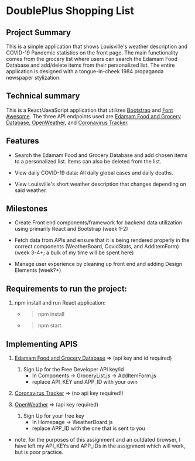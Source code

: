 # DoublePlus Shopping List

## Project Summary

This is a simple application that shows Louisville's weather description and COVID-19 Pandemic statistics on the front page.  The main functionality comes from the grocery list where users can search the Edamam Food Database and add/delete items from their personalized list.  The entire application is designed with a tongue-in-cheek 1984 propaganda newspaper stylization.

## Technical summary

This is a React/JavaScript application that utilizes [Bootstrap](https://getbootstrap.com/docs/4.4/layout/overview/) and [Font Awesome](https://fontawesome.com/).  The three API endpoints used are [Edamam Food and Grocery Database](https://developer.edamam.com/food-database-api), [OpenWeather](https://openweathermap.org/), and [Coronavirus Tracker](https://thevirustracker.com/).

## Features

- Search the Edamam Food and Grocery Database and add chosen items to a personalized list.  Items can also be deleted from the list.

- View daily COVID-19 data:  All daily global cases and daily deaths. 

- View Louisville's short weather description that changes depending on said weather.

## Milestones

- Create Front end components/framework for backend data utilization using primarily React and Bootstrap (week 1-2)

- Fetch data from APIs and ensure that it is being rendered properly in the correct components (WeatherBoard, CovidStats, and AddItemForm) (week 3-4+; a bulk of my time will be spent here)

- Manage user experience by cleaning up front end and adding Design Elements (week?+)

## Requirements to run the project:

1. npm install and run React application:
   - > npm install
   - > npm start

## Implementing APIS

1. [Edamam Food and Grocery Database](https://developer.edamam.com/food-database-api) => (api key and id required)
    1. Sign Up for the Free Developer API key/id
        - In Components -> GroceryList.js -> AddItemForm.js
        - replace API_KEY and APP_ID with your own 

2. [Coronavirus Tracker](https://thevirustracker.com/) => (no api key required!)

3. [OpenWeather](https://openweathermap.org/) => (api key required)
    1. Sign Up for your free key
        - In Homepage -> WeatherBoard.js
        - replace APP_ID with the one that is sent to you

- note, for the purposes of this assignment and an outdated browser, I have left my API_KEYs and APP_IDs in the assignment which will work, but is poor practice.
